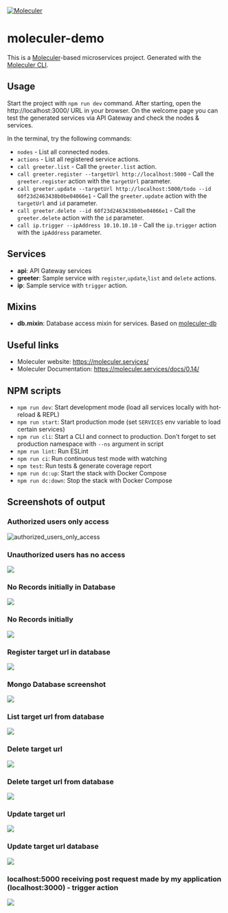 [![Moleculer](https://badgen.net/badge/Powered%20by/Moleculer/0e83cd)](https://moleculer.services)

# moleculer-demo
This is a [Moleculer](https://moleculer.services/)-based microservices project. Generated with the [Moleculer CLI](https://moleculer.services/docs/0.14/moleculer-cli.html).

## Usage
Start the project with `npm run dev` command. 
After starting, open the http://localhost:3000/ URL in your browser. 
On the welcome page you can test the generated services via API Gateway and check the nodes & services.

In the terminal, try the following commands:
- `nodes` - List all connected nodes.
- `actions` - List all registered service actions.
- `call greeter.list` - Call the `greeter.list` action.
- `call greeter.register --targetUrl http://localhost:5000` - Call the `greeter.register` action with the `targetUrl` parameter.
- `call greeter.update --targetUrl http://localhost:5000/todo --id 60f23d2463438b0be04066e1` - Call the `greeter.update` action with the `targetUrl` and `id` parameter.
- `call greeter.delete --id 60f23d2463438b0be04066e1` - Call the `greeter.delete` action with the `id` parameter.
- `call ip.trigger --ipAddress 10.10.10.10` - Call the `ip.trigger` action with the `ipAddress` parameter.

## Services
- **api**: API Gateway services
- **greeter**: Sample service with `register`,`update`,`list` and `delete` actions.
- **ip**: Sample service with `trigger` action.

## Mixins
- **db.mixin**: Database access mixin for services. Based on [moleculer-db](https://github.com/moleculerjs/moleculer-db#readme)


## Useful links

* Moleculer website: https://moleculer.services/
* Moleculer Documentation: https://moleculer.services/docs/0.14/

## NPM scripts

- `npm run dev`: Start development mode (load all services locally with hot-reload & REPL)
- `npm run start`: Start production mode (set `SERVICES` env variable to load certain services)
- `npm run cli`: Start a CLI and connect to production. Don't forget to set production namespace with `--ns` argument in script
- `npm run lint`: Run ESLint
- `npm run ci`: Run continuous test mode with watching
- `npm test`: Run tests & generate coverage report
- `npm run dc:up`: Start the stack with Docker Compose
- `npm run dc:down`: Stop the stack with Docker Compose

## Screenshots of output

### Authorized users only access
![authorized_users_only_access](snaps/authorized_users_only_access.PNG)


### Unauthorized users has no access
![](snaps/unauthorized_users_no_access.PNG)


### No Records initially in Database
![](snaps/No_Records_initially_Database.PNG)


### No Records initially
![](snaps/No_Records_initially.PNG)


### Register target url in database
![](snaps/Register_target_url_database.PNG)


### Mongo Database screenshot
![](snaps/database_screenshot.PNG)


### List target url from database
![](snaps/list_target_url.PNG)


### Delete target url 
![](snaps/delete_target_url.PNG)


### Delete target url from database
![](snaps/delete_target_url_database.PNG)


### Update target url
![](snaps/update_target_url.PNG)


### Update target url database
![](snaps/update_target_url_database.PNG)


### localhost:5000 receiving post request made by my application (localhost:3000) - trigger action
![](snaps/localhost-5000_receiving_post_req_made_by_my_application.PNG)
